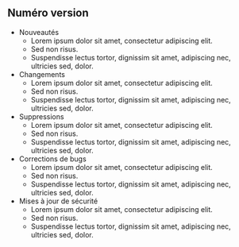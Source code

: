 ## Numéro version

- Nouveautés
    - Lorem ipsum dolor sit amet, consectetur adipiscing elit.
    - Sed non risus.
    - Suspendisse lectus tortor, dignissim sit amet, adipiscing nec, ultricies sed, dolor.
- Changements
    - Lorem ipsum dolor sit amet, consectetur adipiscing elit.
    - Sed non risus.
    - Suspendisse lectus tortor, dignissim sit amet, adipiscing nec, ultricies sed, dolor.
- Suppressions
    - Lorem ipsum dolor sit amet, consectetur adipiscing elit.
    - Sed non risus.
    - Suspendisse lectus tortor, dignissim sit amet, adipiscing nec, ultricies sed, dolor.
- Corrections de bugs
    - Lorem ipsum dolor sit amet, consectetur adipiscing elit.
    - Sed non risus.
    - Suspendisse lectus tortor, dignissim sit amet, adipiscing nec, ultricies sed, dolor.
- Mises à jour de sécurité
    - Lorem ipsum dolor sit amet, consectetur adipiscing elit.
    - Sed non risus.
    - Suspendisse lectus tortor, dignissim sit amet, adipiscing nec, ultricies sed, dolor.
